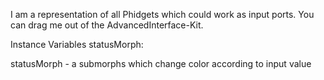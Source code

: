 I am a representation of all Phidgets which could work as input ports.
You can drag me out of the AdvancedInterface-Kit.

Instance Variables
	statusMorph:		<PhdETOnOffStatusMorph>

statusMorph
	- a submorphs which change color according to input value
